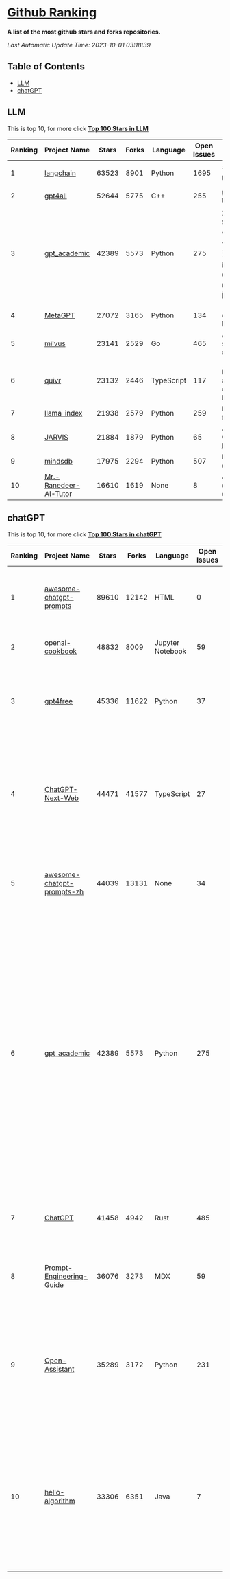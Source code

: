 [Github Ranking](./README.md)
==========

**A list of the most github stars and forks repositories.**

*Last Automatic Update Time: 2023-10-01 03:18:39*

## Table of Contents
 * [LLM](#LLM)
 * [chatGPT](#chatGPT)

## LLM

This is top 10, for more click **[Top 100 Stars in LLM](Top100/LLM.md)**

| Ranking | Project Name | Stars | Forks | Language | Open Issues | Description | Last Commit |
| ------- | ------------ | ----- | ----- | -------- | ----------- | ----------- | ----------- |
| 1 | [langchain](https://github.com/langchain-ai/langchain) | 63523 | 8901 | Python | 1695 | ⚡ Building applications with LLMs through composability ⚡ | 2023-10-01T01:37:03Z |
| 2 | [gpt4all](https://github.com/nomic-ai/gpt4all) | 52644 | 5775 | C++ | 255 | gpt4all: open-source LLM chatbots that you can run anywhere | 2023-09-30T23:22:51Z |
| 3 | [gpt_academic](https://github.com/binary-husky/gpt_academic) | 42389 | 5573 | Python | 275 | 为ChatGPT/GLM提供实用化交互界面，特别优化论文阅读/润色/写作体验，模块化设计，支持自定义快捷按钮&函数插件，支持Python和C++等项目剖析&自译解功能，PDF/LaTex论文翻译&总结功能，支持并行问询多种LLM模型，支持chatglm2等本地模型。兼容文心一言, moss, llama2, rwkv, claude2, 通义千问, 书生, 讯飞星火等。 | 2023-09-30T01:56:30Z |
| 4 | [MetaGPT](https://github.com/geekan/MetaGPT) | 27072 | 3165 | Python | 134 | 🌟 The Multi-Agent Framework: Given one line Requirement, return PRD, Design, Tasks, Repo | 2023-10-01T01:04:13Z |
| 5 | [milvus](https://github.com/milvus-io/milvus) | 23141 | 2529 | Go | 465 | A cloud-native vector database, storage for next generation AI applications | 2023-10-01T02:42:56Z |
| 6 | [quivr](https://github.com/StanGirard/quivr) | 23132 | 2446 | TypeScript | 117 | 🧠 Your Second Brain supercharged by Generative AI 🧠 Dump all your files and chat with your personal assistant on your files & more using GPT 3.5/4, Private, Anthropic, VertexAI, LLMs... | 2023-09-30T20:33:33Z |
| 7 | [llama_index](https://github.com/jerryjliu/llama_index) | 21938 | 2579 | Python | 259 | LlamaIndex (GPT Index) is a data framework for your LLM applications | 2023-10-01T02:52:59Z |
| 8 | [JARVIS](https://github.com/microsoft/JARVIS) | 21884 | 1879 | Python | 65 | JARVIS, a system to connect LLMs with ML community. Paper: https://arxiv.org/pdf/2303.17580.pdf | 2023-09-10T05:50:43Z |
| 9 | [mindsdb](https://github.com/mindsdb/mindsdb) | 17975 | 2294 | Python | 507 | MindsDB connects AI models to databases. | 2023-09-30T18:32:05Z |
| 10 | [Mr.-Ranedeer-AI-Tutor](https://github.com/JushBJJ/Mr.-Ranedeer-AI-Tutor) | 16610 | 1619 | None | 8 | A GPT-4 AI Tutor Prompt for customizable personalized learning experiences. | 2023-08-31T05:52:22Z |


## chatGPT

This is top 10, for more click **[Top 100 Stars in chatGPT](Top100/chatGPT.md)**

| Ranking | Project Name | Stars | Forks | Language | Open Issues | Description | Last Commit |
| ------- | ------------ | ----- | ----- | -------- | ----------- | ----------- | ----------- |
| 1 | [awesome-chatgpt-prompts](https://github.com/f/awesome-chatgpt-prompts) | 89610 | 12142 | HTML | 0 | This repo includes ChatGPT prompt curation to use ChatGPT better. | 2023-09-29T06:21:28Z |
| 2 | [openai-cookbook](https://github.com/openai/openai-cookbook) | 48832 | 8009 | Jupyter Notebook | 59 | Examples and guides for using the OpenAI API | 2023-09-30T01:23:01Z |
| 3 | [gpt4free](https://github.com/xtekky/gpt4free) | 45336 | 11622 | Python | 37 | The official gpt4free repository \| various collection of powerful language models | 2023-10-01T02:38:51Z |
| 4 | [ChatGPT-Next-Web](https://github.com/Yidadaa/ChatGPT-Next-Web) | 44471 | 41577 | TypeScript | 27 | A well-designed cross-platform ChatGPT UI (Web / PWA / Linux / Win / MacOS). 一键拥有你自己的跨平台 ChatGPT 应用。 | 2023-09-30T17:24:03Z |
| 5 | [awesome-chatgpt-prompts-zh](https://github.com/PlexPt/awesome-chatgpt-prompts-zh) | 44039 | 13131 | None | 34 | ChatGPT 中文调教指南。各种场景使用指南。学习怎么让它听你的话。 | 2023-08-08T04:36:57Z |
| 6 | [gpt_academic](https://github.com/binary-husky/gpt_academic) | 42389 | 5573 | Python | 275 | 为ChatGPT/GLM提供实用化交互界面，特别优化论文阅读/润色/写作体验，模块化设计，支持自定义快捷按钮&函数插件，支持Python和C++等项目剖析&自译解功能，PDF/LaTex论文翻译&总结功能，支持并行问询多种LLM模型，支持chatglm2等本地模型。兼容文心一言, moss, llama2, rwkv, claude2, 通义千问, 书生, 讯飞星火等。 | 2023-09-30T01:56:30Z |
| 7 | [ChatGPT](https://github.com/lencx/ChatGPT) | 41458 | 4942 | Rust | 485 | 🔮 ChatGPT Desktop Application (Mac, Windows and Linux) | 2023-09-22T05:42:31Z |
| 8 | [Prompt-Engineering-Guide](https://github.com/dair-ai/Prompt-Engineering-Guide) | 36076 | 3273 | MDX | 59 | 🐙 Guides, papers, lecture, notebooks and resources for prompt engineering | 2023-09-27T14:28:32Z |
| 9 | [Open-Assistant](https://github.com/LAION-AI/Open-Assistant) | 35289 | 3172 | Python | 231 | OpenAssistant is a chat-based assistant that understands tasks, can interact with third-party systems, and retrieve information dynamically to do so. | 2023-09-30T23:18:07Z |
| 10 | [hello-algorithm](https://github.com/geekxh/hello-algorithm) | 33306 | 6351 | Java | 7 | 🌍 针对小白的算法训练 \| 包括四部分：①.大厂面经 ②.力扣图解  ③.千本开源电子书 ④.百张技术思维导图（项目花了上百小时，希望可以点 star 支持，🌹感谢~）推荐免费ChatGPT使用网站 | 2023-06-13T04:13:17Z |

